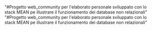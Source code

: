 "#Progetto web_community per l'elaborato personale sviluppato con lo stack MEAN pe illustrare il funzionamento dei database non relazionali" 
"#Progetto web_community per l'elaborato personale sviluppato con lo stack MEAN pe illustrare il funzionamento dei database non relazionali" 
